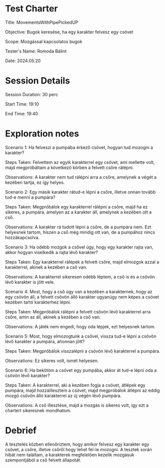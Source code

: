 ﻿# Test Charter
Title: MovementsWithPipePickedUP

Objective: Bugok keresése, ha egy karakter felvesz egy csövet

Scope: Mozgással kapcsolatos bugok

Tester's Name: Romoda Bálint

Date: 2024.05.20

# Session Details
Session Duration: 30 perc

Start Time: 19:10

End Time: 19:40
# Exploration notes
Scenario 1: Ha felveszi a pumpába érkező csövet, hogyan tud mozogni a karakter?

Steps Taken: Felvettem az egyik karakterrel egy csövet, ami mellette volt, majd megpróbáltam a következő körben a felvett csőre rálépni.

Observations: A karakter nem tud rálépni arra a csőre, amelynek a végét a kezében tartja, ez így helyes.

Scenario 2: Egy másik karakter rátud-e lépni a csőre, illetve onnan tovább tud-e menni a pumpára?

Steps Taken: Megpróbálok egy karakterrel rálépni a csőre, majd ha ez sikeres, a pumpára, amelyen az a karakter áll, amelynek a kezében ott a cső.

Observations: A karakter rá tudott lépni a csőre, de a pumpára nem. Ezt helyesnek tartom, hiszen a cső még mindig ott van, de a pumpához nincs hozzákapcsolva.

Scenario 3: Ha odébb mozgok a csővel úgy, hogy egy karakter rajta van, akkor hogyan viselkedik a rajta lévő karakter?

Steps Taken: Egy karakterrel rálépek a felvett csőre, majd elmozgok azzal a karakterrel, akinek a kezében a cső van.

Observations: A karakterrel sikeresen odébb léptem, a cső is és a csövön lévő karakter is jött vele.

Scenario 4: Most, hogy a cső úgy van a kezében a karakternek, hogy az egy csövön áll, a felvett csövön álló karakter ugyanúgy nem képes a csövet kezében tartó karakterhez lépni.

Steps Taken: Megpróbálok rálépni a felvett csövön lévő karakterrel arra csőre, amin az áll, akinek a kezében a cső van.

Observations: A játék nem engedi, hogy oda lépjek, ezt helyesnek tartom.

Scenario 5: Most, hogy elmozogtunk a csővel, vissza tud-e lépni a csövön lévő karakter a pumpára, ahonnan jött?

Steps Taken: Megpróbálok visszalépni a csövön lévő karakterrel a pumpára.

Observations: Ez sikeres volt, ismét helyesen.

Scenario 6: Ha bekötöm a csövet egy pumpába, akkor át tud-e lépni oda a csövön lévő karakter?

Steps Taken: A karakterrel, aki a kezében fogja a csövet, átlépek egy pumpára, majd hozzáillesztem a csövet, majd megpróbálok átlépni az eddig mozgó csövön álló karakterrel az új végén lévő pumpára.

Observations: A cső illesztése, majd a mozgás is sikeres volt, így ezt a chartert sikeresnek mondhatom.
# Debrief
A tesztelés közben ellenőriztem, hogy amikor felvesz egy karakter egy csövet, a csőre, illetve csőről hogy lehet fel-le mozogni. A tesztek során hibát nem találtam, a karakterek megfelelően kezelik mozgásuk szempontjából a cső felvett állapotát.
